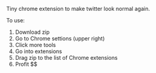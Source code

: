 Tiny chrome extension to make twitter look normal again.

To use:
1. Download zip
2. Go to Chrome settions (upper right)
3. Click more tools
4. Go into extensions
5. Drag zip to the list of Chrome extensions
6. Profit $$
